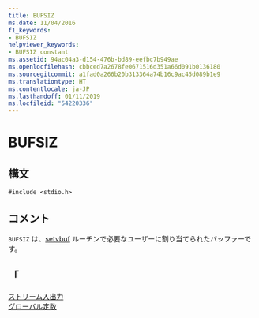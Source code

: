 ```yaml
---
title: BUFSIZ
ms.date: 11/04/2016
f1_keywords:
- BUFSIZ
helpviewer_keywords:
- BUFSIZ constant
ms.assetid: 94ac04a3-d154-476b-bd89-eefbc7b949ae
ms.openlocfilehash: cbbced7a2678fe0671516d351a66d091b0136180
ms.sourcegitcommit: a1fad0a266b20b313364a74b16c9ac45d089b1e9
ms.translationtype: HT
ms.contentlocale: ja-JP
ms.lasthandoff: 01/11/2019
ms.locfileid: "54220336"
---
```

# <a name="bufsiz"></a>BUFSIZ

## <a name="syntax"></a>構文

```
#include <stdio.h>
```

## <a name="remarks"></a>コメント

`BUFSIZ` は、[setvbuf](../c-runtime-library/reference/setvbuf.md) ルーチンで必要なユーザーに割り当てられたバッファーです。

## <a name="see-also"></a>「

[ストリーム入出力](../c-runtime-library/stream-i-o.md)<br/>
[グローバル定数](../c-runtime-library/global-constants.md)

